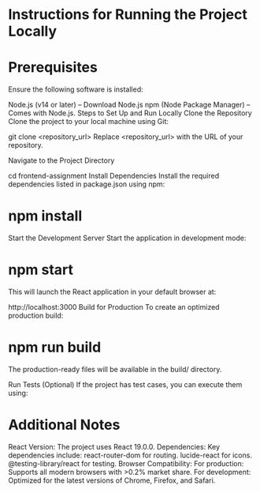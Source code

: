 # Instructions for Running the Project Locally
 # Prerequisites
Ensure the following software is installed:

Node.js (v14 or later) – Download Node.js
npm (Node Package Manager) – Comes with Node.js.
Steps to Set Up and Run Locally
Clone the Repository Clone the project to your local machine using Git:



git clone <repository_url>
Replace <repository_url> with the URL of your repository.

Navigate to the Project Directory



cd frontend-assignment
Install Dependencies Install the required dependencies listed in package.json using npm:



# npm install
Start the Development Server Start the application in development mode:



# npm start
This will launch the React application in your default browser at:


http://localhost:3000
Build for Production To create an optimized production build:



# npm run build
The production-ready files will be available in the build/ directory.

Run Tests (Optional) If the project has test cases, you can execute them using:


# Additional Notes
React Version: The project uses React 19.0.0.
Dependencies: Key dependencies include:
react-router-dom for routing.
lucide-react for icons.
@testing-library/react for testing.
Browser Compatibility:
For production: Supports all modern browsers with >0.2% market share.
For development: Optimized for the latest versions of Chrome, Firefox, and Safari.